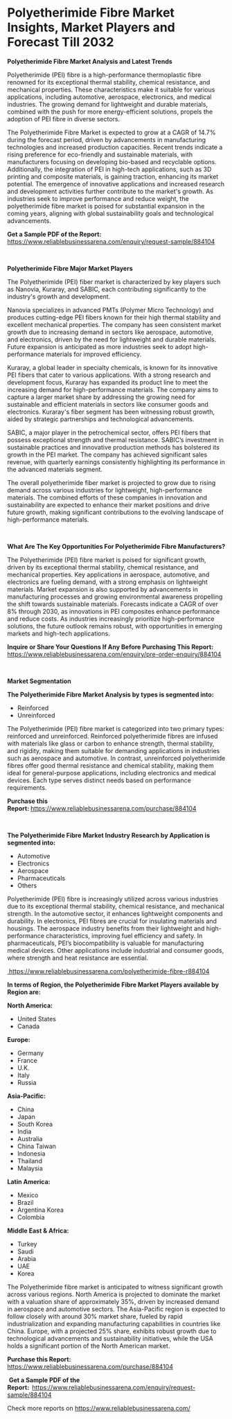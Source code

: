 <p><h1>Polyetherimide Fibre Market Insights, Market Players and Forecast Till 2032</h1></p><p><strong>Polyetherimide Fibre Market Analysis and Latest Trends</strong></p>
<p><p>Polyetherimide (PEI) fibre is a high-performance thermoplastic fibre renowned for its exceptional thermal stability, chemical resistance, and mechanical properties. These characteristics make it suitable for various applications, including automotive, aerospace, electronics, and medical industries. The growing demand for lightweight and durable materials, combined with the push for more energy-efficient solutions, propels the adoption of PEI fibre in diverse sectors.</p><p>The Polyetherimide Fibre Market is expected to grow at a CAGR of 14.7% during the forecast period, driven by advancements in manufacturing technologies and increased production capacities. Recent trends indicate a rising preference for eco-friendly and sustainable materials, with manufacturers focusing on developing bio-based and recyclable options. Additionally, the integration of PEI in high-tech applications, such as 3D printing and composite materials, is gaining traction, enhancing its market potential. The emergence of innovative applications and increased research and development activities further contribute to the market's growth. As industries seek to improve performance and reduce weight, the polyetherimide fibre market is poised for substantial expansion in the coming years, aligning with global sustainability goals and technological advancements.</p></p>
<p><strong>Get a Sample PDF of the Report:&nbsp;</strong> <a href="https://www.reliablebusinessarena.com/enquiry/request-sample/884104?utm_campaign=2194&utm_medium=2&utm_source=Github&utm_content=ia&utm_term=01022025&utm_id=polyetherimide-fibre">https://www.reliablebusinessarena.com/enquiry/request-sample/884104</a></p>
<p>&nbsp;</p>
<p><strong>Polyetherimide Fibre Major Market Players</strong></p>
<p><p>The Polyetherimide (PEI) fiber market is characterized by key players such as Nanovia, Kuraray, and SABIC, each contributing significantly to the industry's growth and development. </p><p>Nanovia specializes in advanced PMTs (Polymer Micro Technology) and produces cutting-edge PEI fibers known for their high thermal stability and excellent mechanical properties. The company has seen consistent market growth due to increasing demand in sectors like aerospace, automotive, and electronics, driven by the need for lightweight and durable materials. Future expansion is anticipated as more industries seek to adopt high-performance materials for improved efficiency.</p><p>Kuraray, a global leader in specialty chemicals, is known for its innovative PEI fibers that cater to various applications. With a strong research and development focus, Kuraray has expanded its product line to meet the increasing demand for high-performance materials. The company aims to capture a larger market share by addressing the growing need for sustainable and efficient materials in sectors like consumer goods and electronics. Kuraray's fiber segment has been witnessing robust growth, aided by strategic partnerships and technological advancements.</p><p>SABIC, a major player in the petrochemical sector, offers PEI fibers that possess exceptional strength and thermal resistance. SABIC’s investment in sustainable practices and innovative production methods has bolstered its growth in the PEI market. The company has achieved significant sales revenue, with quarterly earnings consistently highlighting its performance in the advanced materials segment.</p><p>The overall polyetherimide fiber market is projected to grow due to rising demand across various industries for lightweight, high-performance materials. The combined efforts of these companies in innovation and sustainability are expected to enhance their market positions and drive future growth, making significant contributions to the evolving landscape of high-performance materials.</p></p>
<p>&nbsp;</p>
<p><strong>What Are The Key Opportunities For Polyetherimide Fibre Manufacturers?</strong></p>
<p><p>The Polyetherimide (PEI) fibre market is poised for significant growth, driven by its exceptional thermal stability, chemical resistance, and mechanical properties. Key applications in aerospace, automotive, and electronics are fueling demand, with a strong emphasis on lightweight materials. Market expansion is also supported by advancements in manufacturing processes and growing environmental awareness propelling the shift towards sustainable materials. Forecasts indicate a CAGR of over 8% through 2030, as innovations in PEI composites enhance performance and reduce costs. As industries increasingly prioritize high-performance solutions, the future outlook remains robust, with opportunities in emerging markets and high-tech applications.</p></p>
<p><strong>Inquire or Share Your Questions If Any Before Purchasing This Report:</strong> <a href="https://www.reliablebusinessarena.com/enquiry/pre-order-enquiry/884104?utm_campaign=2194&utm_medium=2&utm_source=Github&utm_content=ia&utm_term=01022025&utm_id=polyetherimide-fibre">https://www.reliablebusinessarena.com/enquiry/pre-order-enquiry/884104</a></p>
<p>&nbsp;</p>
<p><strong>Market Segmentation</strong></p>
<p><strong>The Polyetherimide Fibre Market Analysis by types is segmented into:</strong></p>
<p><ul><li>Reinforced</li><li>Unreinforced</li></ul></p>
<p><p>The Polyetherimide (PEI) fibre market is categorized into two primary types: reinforced and unreinforced. Reinforced polyetherimide fibres are infused with materials like glass or carbon to enhance strength, thermal stability, and rigidity, making them suitable for demanding applications in industries such as aerospace and automotive. In contrast, unreinforced polyetherimide fibres offer good thermal resistance and chemical stability, making them ideal for general-purpose applications, including electronics and medical devices. Each type serves distinct needs based on performance requirements.</p></p>
<p><strong>Purchase this Report:&nbsp;</strong><a href="https://www.reliablebusinessarena.com/purchase/884104?utm_campaign=2194&utm_medium=2&utm_source=Github&utm_content=ia&utm_term=01022025&utm_id=polyetherimide-fibre">https://www.reliablebusinessarena.com/purchase/884104</a></p>
<p>&nbsp;</p>
<p><strong>The Polyetherimide Fibre Market Industry Research by Application is segmented into:</strong></p>
<p><ul><li>Automotive</li><li>Electronics</li><li>Aerospace</li><li>Pharmaceuticals</li><li>Others</li></ul></p>
<p><p>Polyetherimide (PEI) fibre is increasingly utilized across various industries due to its exceptional thermal stability, chemical resistance, and mechanical strength. In the automotive sector, it enhances lightweight components and durability. In electronics, PEI fibres are crucial for insulating materials and housings. The aerospace industry benefits from their lightweight and high-performance characteristics, improving fuel efficiency and safety. In pharmaceuticals, PEI’s biocompatibility is valuable for manufacturing medical devices. Other applications include industrial and consumer goods, where strength and heat resistance are essential.</p></p>
<p><a href="https://www.reliablebusinessarena.com/polyetherimide-fibre-r884104?utm_campaign=2194&utm_medium=2&utm_source=Github&utm_content=ia&utm_term=01022025&utm_id=polyetherimide-fibre">&nbsp;https://www.reliablebusinessarena.com/polyetherimide-fibre-r884104</a></p>
<p><strong>In terms of Region, the Polyetherimide Fibre Market Players available by Region are:</strong></p>
<p>
    <p> <strong> North America: </strong>
        <ul>
            <li>United States</li>
            <li>Canada</li>
        </ul>
        </p> 
    <p> <strong> Europe: </strong>
        <ul>
            <li>Germany</li>
            <li>France</li>
            <li>U.K.</li>
            <li>Italy</li>
            <li>Russia</li>
        </ul>
        </p> 
    <p> <strong> Asia-Pacific: </strong>
        <ul>
            <li>China</li>
            <li>Japan</li>
            <li>South Korea</li>
            <li>India</li>
            <li>Australia</li>
            <li>China Taiwan</li>
            <li>Indonesia</li>
            <li>Thailand</li>
            <li>Malaysia</li>
        </ul>
        </p> 
    <p> <strong> Latin America: </strong>
        <ul>
            <li>Mexico</li>
            <li>Brazil</li>
            <li>Argentina Korea</li>
            <li>Colombia</li>
        </ul>
        </p> 
    <p> <strong> Middle East & Africa: </strong>
        <ul>
            <li>Turkey</li>
            <li>Saudi</li>
            <li>Arabia</li>
            <li>UAE</li>
            <li>Korea</li>
        </ul>
    </p>
    </p>
<p><p>The Polyetherimide fibre market is anticipated to witness significant growth across various regions. North America is projected to dominate the market with a valuation share of approximately 35%, driven by increased demand in aerospace and automotive sectors. The Asia-Pacific region is expected to follow closely with around 30% market share, fueled by rapid industrialization and expanding manufacturing capabilities in countries like China. Europe, with a projected 25% share, exhibits robust growth due to technological advancements and sustainability initiatives, while the USA holds a significant portion of the North American market.</p></p>
<p><strong>Purchase this Report: </strong><a href="https://www.reliablebusinessarena.com/purchase/884104?utm_campaign=2194&utm_medium=2&utm_source=Github&utm_content=ia&utm_term=01022025&utm_id=polyetherimide-fibre">https://www.reliablebusinessarena.com/purchase/884104</a></p>
<p>&nbsp;<strong>Get a Sample PDF of the Report:&nbsp;&nbsp;</strong><a href="https://www.reliablebusinessarena.com/enquiry/request-sample/884104?utm_campaign=2194&utm_medium=2&utm_source=Github&utm_content=ia&utm_term=01022025&utm_id=polyetherimide-fibre">https://www.reliablebusinessarena.com/enquiry/request-sample/884104</a></p>
<p><strong></strong></p>
<p>Check more reports on <a href="https://www.reliablebusinessarena.com/?utm_campaign=2194&utm_medium=2&utm_source=Github&utm_content=ia&utm_term=01022025&utm_id=polyetherimide-fibre">https://www.reliablebusinessarena.com/</a></p>